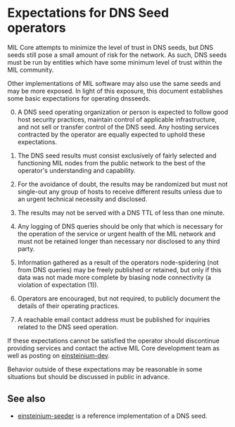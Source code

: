 Expectations for DNS Seed operators
====================================

MIL Core attempts to minimize the level of trust in DNS seeds,
but DNS seeds still pose a small amount of risk for the network.
As such, DNS seeds must be run by entities which have some minimum
level of trust within the MIL community.

Other implementations of MIL software may also use the same
seeds and may be more exposed. In light of this exposure, this
document establishes some basic expectations for operating dnsseeds.

0. A DNS seed operating organization or person is expected to follow good
host security practices, maintain control of applicable infrastructure,
and not sell or transfer control of the DNS seed. Any hosting services
contracted by the operator are equally expected to uphold these expectations.

1. The DNS seed results must consist exclusively of fairly selected and
functioning MIL nodes from the public network to the best of the
operator's understanding and capability.

2. For the avoidance of doubt, the results may be randomized but must not
single-out any group of hosts to receive different results unless due to an
urgent technical necessity and disclosed.

3. The results may not be served with a DNS TTL of less than one minute.

4. Any logging of DNS queries should be only that which is necessary
for the operation of the service or urgent health of the MIL
network and must not be retained longer than necessary nor disclosed
to any third party.

5. Information gathered as a result of the operators node-spidering
(not from DNS queries) may be freely published or retained, but only
if this data was not made more complete by biasing node connectivity
(a violation of expectation (1)).

6. Operators are encouraged, but not required, to publicly document the
details of their operating practices.

7. A reachable email contact address must be published for inquiries
related to the DNS seed operation.

If these expectations cannot be satisfied the operator should
discontinue providing services and contact the active MIL
Core development team as well as posting on
[einsteinium-dev](https://groups.google.com/forum/#!forum/einsteinium-dev).

Behavior outside of these expectations may be reasonable in some
situations but should be discussed in public in advance.

See also
----------
- [einsteinium-seeder](https://github.com/pooler/einsteinium-seeder) is a reference implementation of a DNS seed.
